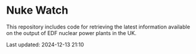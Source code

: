 # Nuke Watch

This repository includes code for retrieving the latest information available on the output of EDF nuclear power plants in the UK.

Last updated: 2024-12-13 21:10